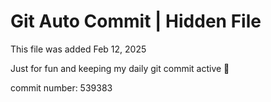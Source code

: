 # Git Auto Commit | Hidden File

This file was added Feb 12, 2025

Just for fun and keeping my daily git commit active 🤪

commit number: 539383
